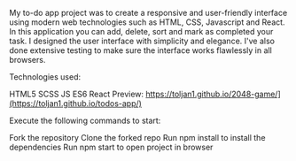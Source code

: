 My to-do app project was to create a responsive and user-friendly interface using modern web technologies such as HTML, CSS, Javascript and React. In this application you can add, delete, sort and mark as completed your task. I designed the user interface with simplicity and elegance. I've also done extensive testing to make sure the interface works flawlessly in all browsers.

Technologies used:

HTML5
SCSS
JS ES6
React
Preview: https://toljan1.github.io/2048-game/](https://toljan1.github.io/todos-app/)

Execute the following commands to start:

Fork the repository
Clone the forked repo
Run npm install to install the dependencies
Run npm start to open project in browser
